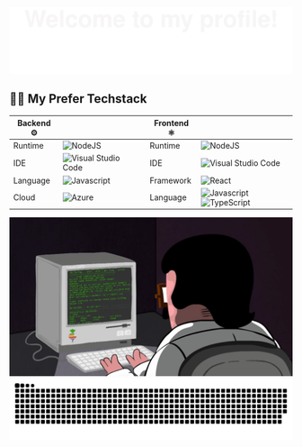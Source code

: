 ![](Bottom_up.svg)


  ## 👨‍💻 My Prefer Techstack
| Backend ⚙️ |  | | Frontend ⚛️ |  |
|----------------|------------|-|-----------------|------------|
| Runtime        | ![NodeJS](https://img.shields.io/badge/node.js-6DA55F?style=for-the-badge&logo=node.js&logoColor=white) | | Runtime        | ![NodeJS](https://img.shields.io/badge/node.js-6DA55F?style=for-the-badge&logo=node.js&logoColor=white) |
| IDE            | ![Visual Studio Code](https://img.shields.io/badge/Visual%20Studio%20Code-0078d7.svg?style=for-the-badge&logo=visual-studio-code&logoColor=white) | | IDE            | ![Visual Studio Code](https://img.shields.io/badge/Visual%20Studio%20Code-0078d7.svg?style=for-the-badge&logo=visual-studio-code&logoColor=white) |
| Language       | ![Javascript](https://img.shields.io/badge/Javascript-20232A?style=for-the-badge&logo=Javascript&logoColor=yellow) | | Framework      | ![React](https://img.shields.io/badge/React-20232A?style=for-the-badge&logo=react&logoColor=61DAFB) |
| Cloud          | ![Azure](https://img.shields.io/badge/azure-%230072C6.svg?style=for-the-badge&logo=microsoftazure&logoColor=white)  | | Language        | ![Javascript](https://img.shields.io/badge/Javascript-20232A?style=for-the-badge&logo=Javascript&logoColor=yellow) ![TypeScript](https://img.shields.io/badge/TypeScript-3178C6?style=for-the-badge&logo=typescript&logoColor=white) |

![](code.gif)
![](grid-snake.svg)
